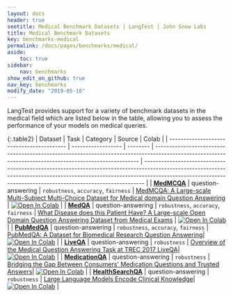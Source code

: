 ```yaml
---
layout: docs
header: true
seotitle: Medical Benchmark Datasets | LangTest | John Snow Labs
title: Medical Benchmark Datasets
key: benchmarks-medical
permalink: /docs/pages/benchmarks/medical/
aside:
    toc: true
sidebar:
    nav: benchmarks
show_edit_on_github: true
nav_key: benchmarks
modify_date: "2019-05-16"
---
```



<div class="main-docs" markdown="1">

LangTest provides support for a variety of benchmark datasets in the medical field which are listed below in the table, allowing you to assess the performance of your models on medical queries.

</div><div class="h3-box" markdown="1">


{:.table2}
| Dataset                                   | Task               | Category | Source                                                                                                                                                 | Colab                                                                                                                                                                                                                                      |
| ----------------------------------------- | ------------------ | -------- | ------------------------------------------------------------------------------------------------------------------------------------------------------ | ------------------------------------------------------------------------------------------------------------------------------------------------------------------------------------------------------------------------------------------ |
| [**MedMCQA**](medmcqa)              | question-answering | `robustness`, `accuracy`, `fairness`        | [MedMCQA: A Large-scale Multi-Subject Multi-Choice Dataset for Medical domain Question Answering](https://proceedings.mlr.press/v174/pal22a)  | [![Open In Colab](https://colab.research.google.com/assets/colab-badge.svg)]()             |
| [**MedQA**](medqa)              | question-answering | `robustness`, `accuracy`, `fairness`        | [What Disease does this Patient Have? A Large-scale Open Domain Question Answering Dataset from Medical Exams](https://paperswithcode.com/dataset/medqa-usmle) | [![Open In Colab](https://colab.research.google.com/assets/colab-badge.svg)]()             |
| [**PubMedQA**](pubmedqa)              | question-answering | `robustness`, `accuracy`, `fairness`        | [PubMedQA: A Dataset for Biomedical Research Question Answering](https://arxiv.org/abs/1909.06146)| [![Open In Colab](https://colab.research.google.com/assets/colab-badge.svg)]("")             |
| [**LiveQA**](liveqa)              | question-answering | `robustness`        | [Overview of the Medical Question Answering Task at TREC 2017 LiveQA](https://trec.nist.gov/pubs/trec26/papers/Overview-QA.pdf)| [![Open In Colab](https://colab.research.google.com/assets/colab-badge.svg)](https://colab.research.google.com/github/JohnSnowLabs/langtest/blob/main/demo/tutorials/llm_notebooks/dataset-notebooks/Medical_Datasets.ipynb)             | 
| [**MedicationQA**](medicationqa)              | question-answering | `robustness`        | [Bridging the Gap Between Consumers' Medication Questions and Trusted Answers](https://pubmed.ncbi.nlm.nih.gov/31437878/)| [![Open In Colab](https://colab.research.google.com/assets/colab-badge.svg)](https://colab.research.google.com/github/JohnSnowLabs/langtest/blob/main/demo/tutorials/llm_notebooks/dataset-notebooks/Medical_Datasets.ipynb)             | 
| [**HealthSearchQA**](healthsearchqa)              | question-answering | `robustness`        | [Large Language Models Encode Clinical Knowledge](https://paperswithcode.com/paper/large-language-models-encode-clinical)| [![Open In Colab](https://colab.research.google.com/assets/colab-badge.svg)](https://colab.research.google.com/github/JohnSnowLabs/langtest/blob/main/demo/tutorials/llm_notebooks/dataset-notebooks/Medical_Datasets.ipynb)             | 

</div>
